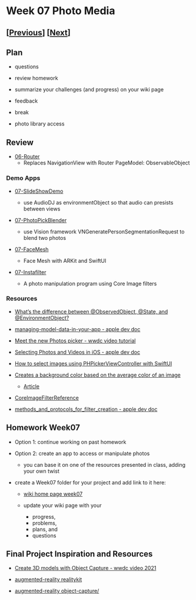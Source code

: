 # Week 07 Photo Media

## [[Previous](./06_data.md)] [[Next](./08_video.md)]

## Plan

- questions

- review homework

- summarize your challenges (and progress) on your wiki page

- feedback

- break

- photo library access

## Review

- [06-Router](https://github.com/molab-itp/06-Router)
  - Replaces NavigationView with Router PageModel: ObservableObject

### Demo Apps

- [07-SlideShowDemo](https://github.com/molab-itp/07-SlideShowDemo)

  - use AudioDJ as environmentObject so that audio can presists between views

- [07-PhotoPickBlender](https://github.com/molab-itp/07-PhotoPickBlender)

  - use Vision framework VNGeneratePersonSegmentationRequest to blend two photos

- [07-FaceMesh](https://github.com/molab-itp/07-FaceMesh)

  - Face Mesh with ARKit and SwiftUI

- [07-Instafilter](https://github.com/molab-itp/07-Instafilter)
  - A photo manipulation program using Core Image filters
  <!-- - [Hacking with iOS: SwiftUI Edition](https://www.hackingwithswift.com/books/ios-swiftui)
  - [Instafilter article](https://www.hackingwithswift.com/books/ios-swiftui/instafilter-introduction)
  - [source repo](https://github.com/twostraws/HackingWithSwift/tree/main/SwiftUI/project13)
  - uses ImagePicker: UIViewControllerRepresentable to access UIKit PHPickerViewController -->

### Resources

- [What’s the difference between @ObservedObject, @State, and @EnvironmentObject?](https://www.hackingwithswift.com/quick-start/swiftui/whats-the-difference-between-observedobject-state-and-environmentobject)

- [managing-model-data-in-your-app - apple dev doc](https://developer.apple.com/documentation/swiftui/managing-model-data-in-your-app)

- [Meet the new Photos picker - wwdc video tutorial](https://developer.apple.com/videos/play/wwdc2020/10652/)

- [Selecting Photos and Videos in iOS - apple dev doc](https://developer.apple.com/documentation/photokit/selecting_photos_and_videos_in_ios)

- [How to select images using PHPickerViewController with SwiftUI](https://levelup.gitconnected.com/how-to-select-images-using-phpickerviewcontroller-with-swiftui-da8bd3ec3d05)

<!-- - [How to obtain photo data/metadata after being picked in PHPickerViewController?](https://developer.apple.com/forums/thread/654898) -->

- [Creates a background color based on the average color of an image](https://github.com/bbaars/UIImageAverageColor)

  - [Article](https://medium.com/swlh/swiftui-read-the-average-color-of-an-image-c736adb43000)

- [CoreImageFilterReference ](https://developer.apple.com/library/archive/documentation/GraphicsImaging/Reference/CoreImageFilterReference/index.html)

- [methods_and_protocols_for_filter_creation - apple dev doc](https://developer.apple.com/documentation/coreimage/methods_and_protocols_for_filter_creation)

## Homework Week07

- Option 1: continue working on past homework

- Option 2: create an app to access or manipulate photos

  - you can base it on one of the resources presented in class, adding your own twist

- create a Week07 folder for your project and add link to it here:

  - [wiki home page week07](https://github.com/molab-itp/content-2024-09/wiki#week-07-homework)

  - update your wiki page with your
    - progress,
    - problems,
    - plans, and
    - questions

## Final Project Inspiration and Resources

- [Create 3D models with Object Capture - wwdc video 2021](https://developer.apple.com/videos/play/wwdc2021/10076/)

- [augmented-reality realitykit](https://developer.apple.com/augmented-reality/realitykit/)

- [augmented-reality object-capture/](https://developer.apple.com/augmented-reality/object-capture/)
